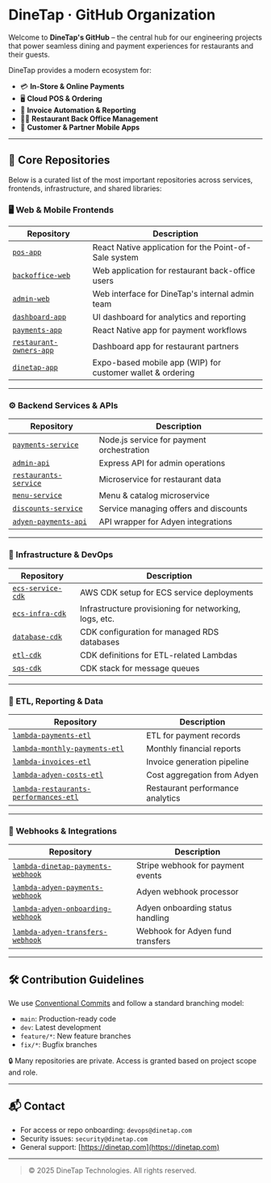 # DineTap · GitHub Organization

Welcome to **DineTap's GitHub** – the central hub for our engineering projects that power seamless dining and payment experiences for restaurants and their guests.

DineTap provides a modern ecosystem for:
- 💳 **In-Store & Online Payments**
- 🖥️ **Cloud POS & Ordering**
- 🧾 **Invoice Automation & Reporting**
- 🧑‍🍳 **Restaurant Back Office Management**
- 📱 **Customer & Partner Mobile Apps**

---

## 🔗 Core Repositories

Below is a curated list of the most important repositories across services, frontends, infrastructure, and shared libraries:

### 🖥️ Web & Mobile Frontends

| Repository | Description |
|------------|-------------|
| [`pos-app`](https://github.com/eatme-global/pos-app) | React Native application for the Point-of-Sale system |
| [`backoffice-web`](https://github.com/eatme-global/backoffice-web) | Web application for restaurant back-office users |
| [`admin-web`](https://github.com/eatme-global/admin-web) | Web interface for DineTap's internal admin team |
| [`dashboard-app`](https://github.com/eatme-global/dashboard-app) | UI dashboard for analytics and reporting |
| [`payments-app`](https://github.com/eatme-global/payments-app) | React Native app for payment workflows |
| [`restaurant-owners-app`](https://github.com/eatme-global/restaurant-owners-app) | Dashboard app for restaurant partners |
| [`dinetap-app`](https://github.com/eatme-global/dinetap-app) | Expo-based mobile app (WIP) for customer wallet & ordering |

---

### ⚙️ Backend Services & APIs

| Repository | Description |
|------------|-------------|
| [`payments-service`](https://github.com/eatme-global/payments-service) | Node.js service for payment orchestration |
| [`admin-api`](https://github.com/eatme-global/admin-api) | Express API for admin operations |
| [`restaurants-service`](https://github.com/eatme-global/restaurants-service) | Microservice for restaurant data |
| [`menu-service`](https://github.com/eatme-global/menu-service) | Menu & catalog microservice |
| [`discounts-service`](https://github.com/eatme-global/discounts-service) | Service managing offers and discounts |
| [`adyen-payments-api`](https://github.com/eatme-global/adyen-payments-api) | API wrapper for Adyen integrations |

---

### 🧱 Infrastructure & DevOps

| Repository | Description |
|------------|-------------|
| [`ecs-service-cdk`](https://github.com/eatme-global/ecs-service-cdk) | AWS CDK setup for ECS service deployments |
| [`ecs-infra-cdk`](https://github.com/eatme-global/ecs-infra-cdk) | Infrastructure provisioning for networking, logs, etc. |
| [`database-cdk`](https://github.com/eatme-global/database-cdk) | CDK configuration for managed RDS databases |
| [`etl-cdk`](https://github.com/eatme-global/etl-cdk) | CDK definitions for ETL-related Lambdas |
| [`sqs-cdk`](https://github.com/eatme-global/sqs-cdk) | CDK stack for message queues |

---

### 🧠 ETL, Reporting & Data

| Repository | Description |
|------------|-------------|
| [`lambda-payments-etl`](https://github.com/eatme-global/lambda-payments-etl) | ETL for payment records |
| [`lambda-monthly-payments-etl`](https://github.com/eatme-global/lambda-monthly-payments-etl) | Monthly financial reports |
| [`lambda-invoices-etl`](https://github.com/eatme-global/lambda-invoices-etl) | Invoice generation pipeline |
| [`lambda-adyen-costs-etl`](https://github.com/eatme-global/lambda-adyen-costs-etl) | Cost aggregation from Adyen |
| [`lambda-restaurants-performances-etl`](https://github.com/eatme-global/lambda-restaurants-performances-etl) | Restaurant performance analytics |

---

### 🔄 Webhooks & Integrations

| Repository | Description |
|------------|-------------|
| [`lambda-dinetap-payments-webhook`](https://github.com/eatme-global/lambda-dinetap-payments-webhook) | Stripe webhook for payment events |
| [`lambda-adyen-payments-webhook`](https://github.com/eatme-global/lambda-adyen-payments-webhook) | Adyen webhook processor |
| [`lambda-adyen-onboarding-webhook`](https://github.com/eatme-global/lambda-adyen-onboarding-webhook) | Adyen onboarding status handling |
| [`lambda-adyen-transfers-webhook`](https://github.com/eatme-global/lambda-adyen-transfers-webhook) | Webhook for Adyen fund transfers |

---

## 🛠 Contribution Guidelines

We use [Conventional Commits](https://www.conventionalcommits.org/) and follow a standard branching model:
- `main`: Production-ready code
- `dev`: Latest development
- `feature/*`: New feature branches
- `fix/*`: Bugfix branches

🔒 Many repositories are private. Access is granted based on project scope and role.

---

## 📬 Contact

- For access or repo onboarding: `devops@dinetap.com`
- Security issues: `security@dinetap.com`
- General support: [https://dinetap.com](https://dinetap.com)

---

> © 2025 DineTap Technologies. All rights reserved.
